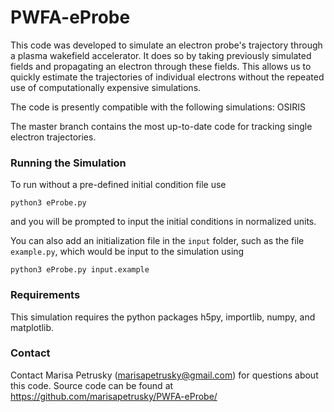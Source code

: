 # PWFA-eProbe

This code was developed to simulate an electron probe's trajectory through a plasma wakefield accelerator. It does so by taking previously simulated fields and propagating an electron through these fields. This allows us to quickly estimate the trajectories of individual electrons without the repeated use of computationally expensive simulations.

The code is presently compatible with the following simulations:
OSIRIS

The master branch contains the most up-to-date code for tracking single electron trajectories.

### Running the Simulation
To run without a pre-defined initial condition file use
```
python3 eProbe.py
```
and you will be prompted to input the initial conditions in normalized units.

You can also add an initialization file in the `input` folder, such as the file `example.py`, which would be input to the simulation using
```
python3 eProbe.py input.example
```
### Requirements
This simulation requires the python packages h5py, importlib, numpy, and matplotlib.

### Contact
Contact Marisa Petrusky (marisapetrusky@gmail.com) for questions about this code. Source code can be found at https://github.com/marisapetrusky/PWFA-eProbe/

